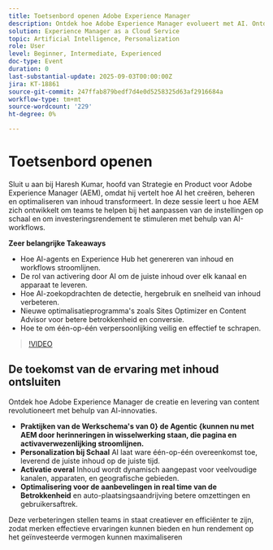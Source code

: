 ```yaml
---
title: Toetsenbord openen Adobe Experience Manager
description: Ontdek hoe Adobe Experience Manager evolueert met AI. Ontdek de agentische workflows, AI-zoekopdrachten, personalisatie op schaal en slimmere optimalisatie van inhoud.
solution: Experience Manager as a Cloud Service
topic: Artificial Intelligence, Personalization
role: User
level: Beginner, Intermediate, Experienced
doc-type: Event
duration: 0
last-substantial-update: 2025-09-03T00:00:00Z
jira: KT-18861
source-git-commit: 247ffab879bedf7d4e0d5258325d63af2916684a
workflow-type: tm+mt
source-wordcount: '229'
ht-degree: 0%

---
```



# Toetsenbord openen

Sluit u aan bij Haresh Kumar, hoofd van Strategie en Product voor Adobe Experience Manager (AEM), omdat hij vertelt hoe AI het creëren, beheren en optimaliseren van inhoud transformeert. In deze sessie leert u hoe AEM zich ontwikkelt om teams te helpen bij het aanpassen van de instellingen op schaal en om investeringsrendement te stimuleren met behulp van AI-workflows.

**Zeer belangrijke Takeaways**

* Hoe AI-agents en Experience Hub het genereren van inhoud en workflows stroomlijnen.
* De rol van activering door AI om de juiste inhoud over elk kanaal en apparaat te leveren.
* Hoe AI-zoekopdrachten de detectie, hergebruik en snelheid van inhoud verbeteren.
* Nieuwe optimalisatieprogramma&#39;s zoals Sites Optimizer en Content Advisor voor betere betrokkenheid en conversie.
* Hoe te om één-op-één verpersoonlijking veilig en effectief te schrapen.

>[!VIDEO](https://video.tv.adobe.com/v/3471386/?learn=on&enablevpops)


## De toekomst van de ervaring met inhoud ontsluiten

Ontdek hoe Adobe Experience Manager de creatie en levering van content revolutioneert met behulp van AI-innovaties.

* **Praktijken van de Werkschema&#39;s van 0&rbrace; de Agentic &lbrace;kunnen nu met AEM door herinneringen in wisselwerking staan, die pagina en activaverwezenlijking stroomlijnen.**
* **Personalization bij Schaal** AI laat ware één-op-één overeenkomst toe, leverend de juiste inhoud op de juiste tijd.
* **Activatie overal** Inhoud wordt dynamisch aangepast voor veelvoudige kanalen, apparaten, en geografische gebieden.
* **Optimalisering voor de aanbevelingen in real time van de Betrokkenheid** en auto-plaatsingsaandrijving betere omzettingen en gebruikersaftrek.

Deze verbeteringen stellen teams in staat creatiever en efficiënter te zijn, zodat merken effectieve ervaringen kunnen bieden en hun rendement op het geïnvesteerde vermogen kunnen maximaliseren
